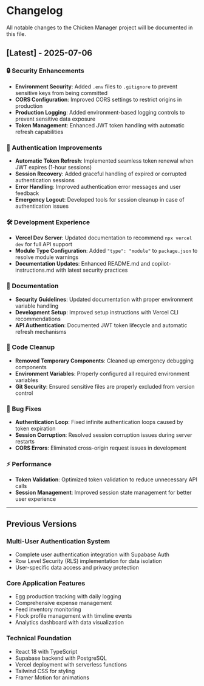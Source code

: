 # Changelog

All notable changes to the Chicken Manager project will be documented in this file.

## [Latest] - 2025-07-06

### 🔒 Security Enhancements
- **Environment Security**: Added `.env` files to `.gitignore` to prevent sensitive keys from being committed
- **CORS Configuration**: Improved CORS settings to restrict origins in production
- **Production Logging**: Added environment-based logging controls to prevent sensitive data exposure
- **Token Management**: Enhanced JWT token handling with automatic refresh capabilities

### 🚀 Authentication Improvements
- **Automatic Token Refresh**: Implemented seamless token renewal when JWT expires (1-hour sessions)
- **Session Recovery**: Added graceful handling of expired or corrupted authentication sessions
- **Error Handling**: Improved authentication error messages and user feedback
- **Emergency Logout**: Developed tools for session cleanup in case of authentication issues

### 🛠️ Development Experience
- **Vercel Dev Server**: Updated documentation to recommend `npx vercel dev` for full API support
- **Module Type Configuration**: Added `"type": "module"` to `package.json` to resolve module warnings
- **Documentation Updates**: Enhanced README.md and copilot-instructions.md with latest security practices

### 📝 Documentation
- **Security Guidelines**: Updated documentation with proper environment variable handling
- **Development Setup**: Improved setup instructions with Vercel CLI recommendations
- **API Authentication**: Documented JWT token lifecycle and automatic refresh mechanisms

### 🧹 Code Cleanup
- **Removed Temporary Components**: Cleaned up emergency debugging components
- **Environment Variables**: Properly configured all required environment variables
- **Git Security**: Ensured sensitive files are properly excluded from version control

### 🔧 Bug Fixes
- **Authentication Loop**: Fixed infinite authentication loops caused by token expiration
- **Session Corruption**: Resolved session corruption issues during server restarts
- **CORS Errors**: Eliminated cross-origin request issues in development

### ⚡ Performance
- **Token Validation**: Optimized token validation to reduce unnecessary API calls
- **Session Management**: Improved session state management for better user experience

---

## Previous Versions

### Multi-User Authentication System
- Complete user authentication integration with Supabase Auth
- Row Level Security (RLS) implementation for data isolation
- User-specific data access and privacy protection

### Core Application Features
- Egg production tracking with daily logging
- Comprehensive expense management
- Feed inventory monitoring
- Flock profile management with timeline events
- Analytics dashboard with data visualization

### Technical Foundation
- React 18 with TypeScript
- Supabase backend with PostgreSQL
- Vercel deployment with serverless functions
- Tailwind CSS for styling
- Framer Motion for animations

